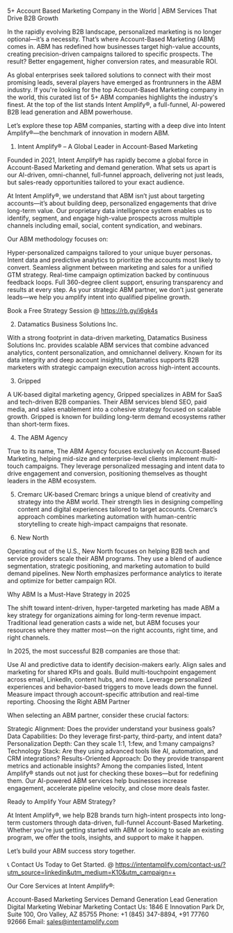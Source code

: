 5+ Account Based Marketing Company in the World | ABM Services That Drive B2B Growth

In the rapidly evolving B2B landscape, personalized marketing is no longer optional—it’s a necessity. That’s where Account-Based Marketing (ABM) comes in. ABM has redefined how businesses target high-value accounts, creating precision-driven campaigns tailored to specific prospects. The result? Better engagement, higher conversion rates, and measurable ROI.

As global enterprises seek tailored solutions to connect with their most promising leads, several players have emerged as frontrunners in the ABM industry. If you're looking for the top Account-Based Marketing company in the world, this curated list of 5+ ABM companies highlights the industry's finest. At the top of the list stands Intent Amplify®, a full-funnel, AI-powered B2B lead generation and ABM powerhouse.

Let’s explore these top ABM companies, starting with a deep dive into Intent Amplify®—the benchmark of innovation in modern ABM.

1. Intent Amplify® – A Global Leader in Account-Based Marketing

Founded in 2021, Intent Amplify® has rapidly become a global force in Account-Based Marketing and demand generation. What sets us apart is our AI-driven, omni-channel, full-funnel approach, delivering not just leads, but sales-ready opportunities tailored to your exact audience.

At Intent Amplify®, we understand that ABM isn’t just about targeting accounts—it’s about building deep, personalized engagements that drive long-term value. Our proprietary data intelligence system enables us to identify, segment, and engage high-value prospects across multiple channels including email, social, content syndication, and webinars.

Our ABM methodology focuses on:

Hyper-personalized campaigns tailored to your unique buyer personas.
Intent data and predictive analytics to prioritize the accounts most likely to convert.
Seamless alignment between marketing and sales for a unified GTM strategy.
Real-time campaign optimization backed by continuous feedback loops.
Full 360-degree client support, ensuring transparency and results at every step.
As your strategic ABM partner, we don’t just generate leads—we help you amplify intent into qualified pipeline growth.

Book a Free Strategy Session @ https://rb.gy/i6gk4s

2. Datamatics Business Solutions Inc.

With a strong footprint in data-driven marketing, Datamatics Business Solutions Inc. provides scalable ABM services that combine advanced analytics, content personalization, and omnichannel delivery. Known for its data integrity and deep account insights, Datamatics supports B2B marketers with strategic campaign execution across high-intent accounts.

3. Gripped

A UK-based digital marketing agency, Gripped specializes in ABM for SaaS and tech-driven B2B companies. Their ABM services blend SEO, paid media, and sales enablement into a cohesive strategy focused on scalable growth. Gripped is known for building long-term demand ecosystems rather than short-term fixes.

4. The ABM Agency

True to its name, The ABM Agency focuses exclusively on Account-Based Marketing, helping mid-size and enterprise-level clients implement multi-touch campaigns. They leverage personalized messaging and intent data to drive engagement and conversion, positioning themselves as thought leaders in the ABM ecosystem.

5. Cremarc
UK-based Cremarc brings a unique blend of creativity and strategy into the ABM world. Their strength lies in designing compelling content and digital experiences tailored to target accounts. Cremarc’s approach combines marketing automation with human-centric storytelling to create high-impact campaigns that resonate.

6. New North

Operating out of the U.S., New North focuses on helping B2B tech and service providers scale their ABM programs. They use a blend of audience segmentation, strategic positioning, and marketing automation to build demand pipelines. New North emphasizes performance analytics to iterate and optimize for better campaign ROI.

Why ABM Is a Must-Have Strategy in 2025

The shift toward intent-driven, hyper-targeted marketing has made ABM a key strategy for organizations aiming for long-term revenue impact. Traditional lead generation casts a wide net, but ABM focuses your resources where they matter most—on the right accounts, right time, and right channels.

In 2025, the most successful B2B companies are those that:

Use AI and predictive data to identify decision-makers early.
Align sales and marketing for shared KPIs and goals.
Build multi-touchpoint engagement across email, LinkedIn, content hubs, and more.
Leverage personalized experiences and behavior-based triggers to move leads down the funnel.
Measure impact through account-specific attribution and real-time reporting.
Choosing the Right ABM Partner

When selecting an ABM partner, consider these crucial factors:

Strategic Alignment: Does the provider understand your business goals?
Data Capabilities: Do they leverage first-party, third-party, and intent data?
Personalization Depth: Can they scale 1:1, 1:few, and 1:many campaigns?
Technology Stack: Are they using advanced tools like AI, automation, and CRM integrations?
Results-Oriented Approach: Do they provide transparent metrics and actionable insights?
Among the companies listed, Intent Amplify® stands out not just for checking these boxes—but for redefining them. Our AI-powered ABM services help businesses increase engagement, accelerate pipeline velocity, and close more deals faster.

Ready to Amplify Your ABM Strategy?

At Intent Amplify®, we help B2B brands turn high-intent prospects into long-term customers through data-driven, full-funnel Account-Based Marketing. Whether you're just getting started with ABM or looking to scale an existing program, we offer the tools, insights, and support to make it happen.

Let’s build your ABM success story together.

📞 Contact Us Today to Get Started. @ https://intentamplify.com/contact-us/?utm_source=linkedin&utm_medium=K10&utm_campaign=+

Our Core Services at Intent Amplify®:

Account-Based Marketing Services
Demand Generation
Lead Generation
Digital Marketing
Webinar Marketing
Contact Us:
1846 E Innovation Park Dr,
Suite 100, Oro Valley, AZ 85755
Phone: +1 (845) 347-8894, +91 77760 92666
Email: sales@intentamplify.com
